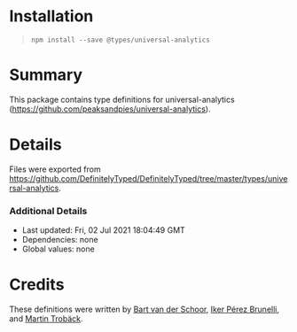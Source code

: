 # Installation
> `npm install --save @types/universal-analytics`

# Summary
This package contains type definitions for universal-analytics (https://github.com/peaksandpies/universal-analytics).

# Details
Files were exported from https://github.com/DefinitelyTyped/DefinitelyTyped/tree/master/types/universal-analytics.

### Additional Details
 * Last updated: Fri, 02 Jul 2021 18:04:49 GMT
 * Dependencies: none
 * Global values: none

# Credits
These definitions were written by [Bart van der Schoor](https://github.com/Bartvds), [Iker Pérez Brunelli](https://github.com/DarkerTV), and [Martin Trobäck](https://github.com/lekoaf).
